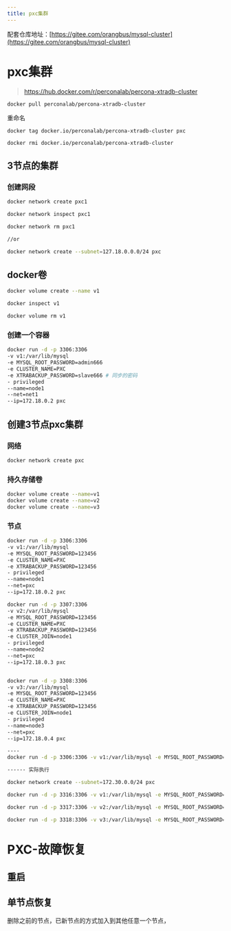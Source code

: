 ```yaml
---
title: pxc集群
---
```


配套仓库地址：[https://gitee.com/orangbus/mysql-cluster](https://gitee.com/orangbus/mysql-cluster) 

# pxc集群

> https://hub.docker.com/r/perconalab/percona-xtradb-cluster

```
docker pull perconalab/percona-xtradb-cluster
```

重命名

```
docker tag docker.io/perconalab/percona-xtradb-cluster pxc

docker rmi docker.io/perconalab/percona-xtradb-cluster
```

## 3节点的集群

### 创建网段

```bash
docker network create pxc1

docker network inspect pxc1

docker network rm pxc1

//or

docker network create --subnet=127.18.0.0.0/24 pxc
```

## docker卷

```bash
docker volume create --name v1

docker inspect v1

docker volume rm v1
```

### 创建一个容器

```bash
docker run -d -p 3306:3306
-v v1:/var/lib/mysql
-e MYSQL_ROOT_PASSWORD=admin666
-e CLUSTER_NAME=PXC
-e XTRABACKUP_PASSWORD=slave666 # 同步的密码
- privileged
--name=node1
--net=net1
--ip=172.18.0.2 pxc
```



## 创建3节点pxc集群

### 网络

```bash
docker network create pxc
```

### 持久存储卷

```bash
docker volume create --name=v1
docker volume create --name=v2
docker volume create --name=v3
```

### 节点

```bash
docker run -d -p 3306:3306
-v v1:/var/lib/mysql
-e MYSQL_ROOT_PASSWORD=123456
-e CLUSTER_NAME=PXC
-e XTRABACKUP_PASSWORD=123456
- privileged
--name=node1
--net=pxc
--ip=172.18.0.2 pxc

docker run -d -p 3307:3306
-v v2:/var/lib/mysql
-e MYSQL_ROOT_PASSWORD=123456
-e CLUSTER_NAME=PXC
-e XTRABACKUP_PASSWORD=123456
-e CLUSTER_JOIN=node1
- privileged
--name=node2
--net=pxc
--ip=172.18.0.3 pxc


docker run -d -p 3308:3306
-v v3:/var/lib/mysql
-e MYSQL_ROOT_PASSWORD=123456
-e CLUSTER_NAME=PXC
-e XTRABACKUP_PASSWORD=123456
-e CLUSTER_JOIN=node1
- privileged
--name=node3
--net=pxc
--ip=172.18.0.4 pxc

----
docker run -d -p 3306:3306 -v v1:/var/lib/mysql -e MYSQL_ROOT_PASSWORD=123456 -e CLUSTER_NAME=PXC -e XTRABACKUP_PASSWORD=123456 - privileged --name=node1 --net=pxc --ip=172.18.0.2 pxc

------ 实际执行

docker network create --subnet=172.30.0.0/24 pxc

docker run -d -p 3316:3306 -v v1:/var/lib/mysql -e MYSQL_ROOT_PASSWORD=123456 -e CLUSTER_NAME=PXC -e XTRABACKUP_PASSWORD=123456 --privileged --name=node1 --net=pxc --ip=172.30.0.2 pxc

docker run -d -p 3317:3306 -v v2:/var/lib/mysql -e MYSQL_ROOT_PASSWORD=123456 -e CLUSTER_NAME=PXC -e XTRABACKUP_PASSWORD=123456 -e CLUSTER_JOIN=node1 --privileged --name=node2 --net=pxc --ip=172.30.0.3 pxc

docker run -d -p 3318:3306 -v v3:/var/lib/mysql -e MYSQL_ROOT_PASSWORD=123456 -e CLUSTER_NAME=PXC -e XTRABACKUP_PASSWORD=123456 -e CLUSTER_JOIN=node1 --privileged --name=node3 --net=pxc --ip=172.30.0.4 pxc


```

# PXC-故障恢复

## 重启



## 单节点恢复

删除之前的节点，已新节点的方式加入到其他任意一个节点，













